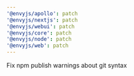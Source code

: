 ```yaml
---
'@envyjs/apollo': patch
'@envyjs/nextjs': patch
'@envyjs/webui': patch
'@envyjs/core': patch
'@envyjs/node': patch
'@envyjs/web': patch
---
```


Fix npm publish warnings about git syntax
